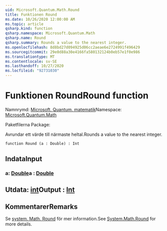 ```yaml
---
uid: Microsoft.Quantum.Math.Round
title: Funktionen Round
ms.date: 10/26/2020 12:00:00 AM
ms.topic: article
qsharp.kind: function
qsharp.namespace: Microsoft.Quantum.Math
qsharp.name: Round
qsharp.summary: Rounds a value to the nearest integer.
ms.openlocfilehash: 8d8bd27d094925d06cc2aeae6e2724991f496429
ms.sourcegitcommit: 29e0d88a30e4166fa580132124b0eb57e1f0e986
ms.translationtype: MT
ms.contentlocale: sv-SE
ms.lasthandoff: 10/27/2020
ms.locfileid: "92731030"
---
```

# <a name="round-function"></a><span data-ttu-id="98121-102">Funktionen Round</span><span class="sxs-lookup"><span data-stu-id="98121-102">Round function</span></span>

<span data-ttu-id="98121-103">Namnrymd: [Microsoft. Quantum. matematik](xref:Microsoft.Quantum.Math)</span><span class="sxs-lookup"><span data-stu-id="98121-103">Namespace: [Microsoft.Quantum.Math](xref:Microsoft.Quantum.Math)</span></span>

<span data-ttu-id="98121-104">Paketfilerna [](https://nuget.org/packages/)</span><span class="sxs-lookup"><span data-stu-id="98121-104">Package: [](https://nuget.org/packages/)</span></span>


<span data-ttu-id="98121-105">Avrundar ett värde till närmaste heltal.</span><span class="sxs-lookup"><span data-stu-id="98121-105">Rounds a value to the nearest integer.</span></span>

```qsharp
function Round (a : Double) : Int
```


## <a name="input"></a><span data-ttu-id="98121-106">Indata</span><span class="sxs-lookup"><span data-stu-id="98121-106">Input</span></span>

### <a name="a--double"></a><span data-ttu-id="98121-107">a: [Double](xref:microsoft.quantum.lang-ref.double)</span><span class="sxs-lookup"><span data-stu-id="98121-107">a : [Double](xref:microsoft.quantum.lang-ref.double)</span></span>





## <a name="output--int"></a><span data-ttu-id="98121-108">Utdata: [int](xref:microsoft.quantum.lang-ref.int)</span><span class="sxs-lookup"><span data-stu-id="98121-108">Output : [Int](xref:microsoft.quantum.lang-ref.int)</span></span>



## <a name="remarks"></a><span data-ttu-id="98121-109">Kommentarer</span><span class="sxs-lookup"><span data-stu-id="98121-109">Remarks</span></span>

<span data-ttu-id="98121-110">Se [system. Math. Round](https://docs.microsoft.com/dotnet/api/system.math.round) för mer information.</span><span class="sxs-lookup"><span data-stu-id="98121-110">See [System.Math.Round](https://docs.microsoft.com/dotnet/api/system.math.round) for more details.</span></span>